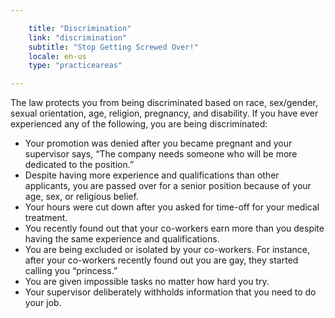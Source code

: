 ```yaml
---

    title: "Discrimination"
    link: "discrimination"
    subtitle: "Stop Getting Screwed Over!"
    locale: en-us
    type: "practiceareas"

---
```


The law protects you from being discriminated based on race, sex/gender, sexual orientation, age, religion, pregnancy, and disability.  If you have ever experienced any of the following, you are being discriminated: 

<aside>
<ul>
    <li>
        Your promotion was denied after you became pregnant and your supervisor says, “The company needs someone who will be more dedicated to the position.”
    </li>
    <li>
        Despite having more experience and qualifications than other applicants, you are passed over for a senior position because of your age, sex, or religious belief.
    </li>
    <li>
        Your hours were cut down after you asked for time-off for your medical treatment.
    </li>
    <li>
        You recently found out that your co-workers earn more than you despite having the same experience and qualifications.
    </li>
    <li>
        You are being excluded or isolated by your co-workers. For instance, after your co-workers recently found out you are gay, they started calling you “princess.”
    </li>
    <li>
        You are given impossible tasks no matter how hard you try.
    </li>
    <li>
        Your supervisor deliberately withholds information that you need to do your job.  
    </li>
</ul>
</aside>